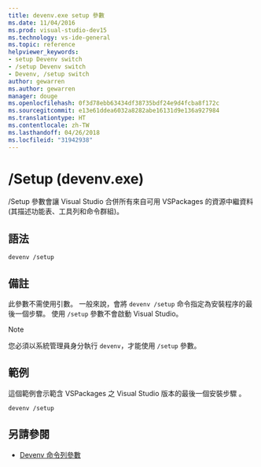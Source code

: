```yaml
---
title: devenv.exe setup 參數
ms.date: 11/04/2016
ms.prod: visual-studio-dev15
ms.technology: vs-ide-general
ms.topic: reference
helpviewer_keywords:
- setup Devenv switch
- /setup Devenv switch
- Devenv, /setup switch
author: gewarren
ms.author: gewarren
manager: douge
ms.openlocfilehash: 0f3d78ebb63434df38735bdf24e9d4fcba8f172c
ms.sourcegitcommit: e13e61ddea6032a8282abe16131d9e136a927984
ms.translationtype: HT
ms.contentlocale: zh-TW
ms.lasthandoff: 04/26/2018
ms.locfileid: "31942938"
---
```

# <a name="setup-devenvexe"></a>/Setup (devenv.exe)

/Setup 參數會讓 Visual Studio 合併所有來自可用 VSPackages 的資源中繼資料 (其描述功能表、工具列和命令群組)。

## <a name="syntax"></a>語法

```shell
devenv /setup
```

## <a name="remarks"></a>備註

此參數不需使用引數。 一般來說，會將 `devenv /setup` 命令指定為安裝程序的最後一個步驟。 使用 `/setup` 參數不會啟動 Visual Studio。

> [!NOTE]
> 您必須以系統管理員身分執行 `devenv`，才能使用 `/setup` 參數。

## <a name="example"></a>範例

這個範例會示範含 VSPackages 之 Visual Studio 版本的最後一個安裝步驟 。

```shell
devenv /setup
```

## <a name="see-also"></a>另請參閱

- [Devenv 命令列參數](../../ide/reference/devenv-command-line-switches.md)
